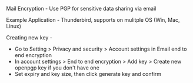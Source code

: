 Mail Encryption - Use PGP for sensitive data sharing via email

Example Application - Thunderbird, supports on mulitple OS (Win, Mac, Linux)

Creating new key -

- Go to Setting > Privacy and security > Account settings in Email end to end encryption
- In account settings > End to end encryption > Add key > Create new openpgp key if you don't have one
- Set expiry and key size, then click generate key and confirm
